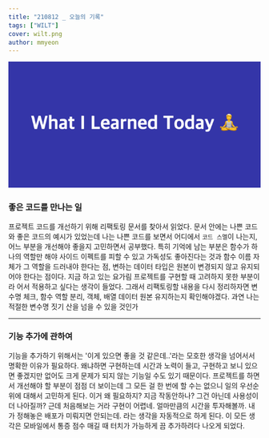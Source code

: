 ```yaml
---
title: "210812 _ 오늘의 기록"
tags: ["WILT"]
cover: wilt.png
author: mmyeon
---
```


![what i learned today](./wilt.png)

### 좋은 코드를 만나는 일

프로젝트 코드를 개선하기 위해 리팩토링 문서를 찾아서 읽었다. 문서 안에는 나쁜 코드와 좋은 코드의 예시가 있었는데 나는 나쁜 코드를 보면서 어디에서 `코드 스멜`이 나는지, 어느 부분을 개선해야 좋을지 고민하면서 공부했다. 특히 기억에 남는 부분은 함수가 하나의 역할만 해야 사이드 이펙트를 피할 수 있고 가독성도 좋아진다는 것과 함수 이름 자체가 그 역할을 드러내야 한다는 점, 변하는 데이터 타입은 원본이 변경되지 않고 유지되어야 한다는 점이다. 지금 하고 있는 요가림 프로젝트를 구현할 때 고려하지 못한 부분이라 어서 적용하고 싶다는 생각이 들었다. 그래서 리팩토링할 내용을 다시 정리하자면 변수명 체크, 함수 역할 분리, 객체, 배열 데이터 원본 유지하는지 확인해야겠다. 과연 나는 적절한 변수명 짓기 산을 넘을 수 있을 것인가

---

### 기능 추가에 관하여

기능을 추가하기 위해서는 '이게 있으면 좋을 것 같은데..'라는 모호한 생각을 넘어서서 명확한 이유가 필요하다. 왜냐하면 구현하는데 시간과 노력이 들고, 구현하고 보니 있으면 좋겠지만 없어도 크게 문제가 되지 않는 기능일 수도 있기 때문이다. 프로젝트를 하면서 개선해야 할 부분이 점점 더 보이는데 그 모든 걸 한 번에 할 수는 없으니 일의 우선순위에 대해서 고민하게 된다. 이거 왜 필요하지? 지금 작동안하나? 그건 아닌데 사용성이 더 나아질까? 근데 처음해보는 거라 구현이 어렵네. 얼마만큼의 시간을 투자해볼까. 내가 정해놓은 배포가 미뤄지면 안되는데. 라는 생각을 자동적으로 하게 된다. 이 모든 생각은 모바일에서 통증 점수 매길 때 터치가 가능하게 끔 추가하려다 나오게 되었다.
